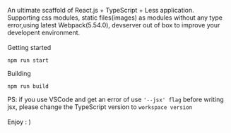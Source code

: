 An ultimate scaffold of React.js + TypeScript + Less application.
<br/>
Supporting css modules, static files(images) as modules without any type error,using latest Webpack(5.54.0), devserver out of box to improve your developent environment.
<br/>
<br/>
Getting started

```
npm run start
```

Building

```
npm run build
```

PS: if you use VSCode and get an error of use ```'--jsx' flag``` before writing jsx, please change the TypeScript version to ```workspace version```
<br/>
<br/>
Enjoy : )

